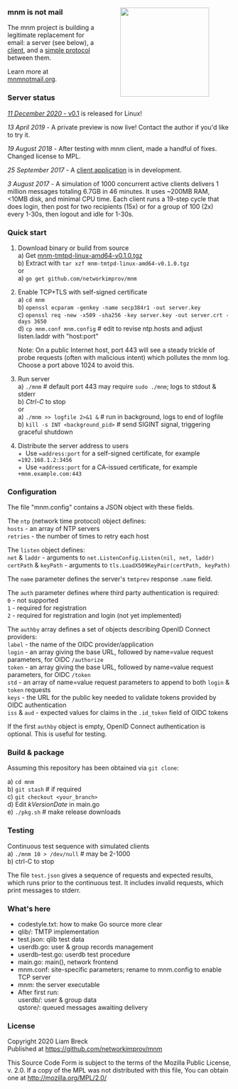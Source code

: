 ### mnm is not mail[<img width="200" hspace="50" align="right" src="https://user-images.githubusercontent.com/458838/65545951-535f6980-decb-11e9-8f46-6122198097b0.png">](https://mnmnotmail.org)

The mnm project is building a legitimate replacement for email: 
a server (see below), 
a [client](https://github.com/networkimprov/mnm-hammer), and 
a [simple protocol](Protocol.md) between them.

Learn more at [mnmnotmail.org](https://mnmnotmail.org). 


### Server status

[_11 December 2020_ - v0.1](https://github.com/networkimprov/mnm/releases/latest)
is released for Linux! 

_13 April 2019_ -
A private preview is now live! Contact the author if you'd like to try it.

_19 August 2018_ -
After testing with mnm client, made a handful of fixes. Changed license to MPL.

_25 September 2017_ -
A [client application](https://github.com/networkimprov/mnm-hammer) is in development.

_3 August 2017_ -
A simulation of 1000 concurrent active clients 
delivers 1 million messages totaling 6.7GB in 46 minutes. 
It uses ~200MB RAM, <10MB disk, and minimal CPU time. 
Each client runs a 19-step cycle that does login, then post for two recipients (15x) 
or for a group of 100 (2x) every 1-30s, then logout and idle for 1-30s. 


### Quick start

1. Download binary or build from source  
a) Get [mnm-tmtpd-linux-amd64-v0.1.0.tgz](https://github.com/networkimprov/mnm/releases/download/v0.1.0/mnm-tmtpd-linux-amd64-v0.1.0.tgz)  
b) Extract with `tar xzf mnm-tmtpd-linux-amd64-v0.1.0.tgz`  
or  
a) `go get github.com/networkimprov/mnm`  

1. Enable TCP+TLS with self-signed certificate  
a) `cd mnm`  
b) `openssl ecparam -genkey -name secp384r1 -out server.key`  
c) `openssl req -new -x509 -sha256 -key server.key -out server.crt -days 3650`  
d) `cp mnm.conf mnm.config` # edit to revise ntp.hosts and adjust listen.laddr with "host:port"  

   Note: On a public Internet host, port 443 will see a steady trickle of probe requests 
   (often with malicious intent) which pollutes the mnm log. 
   Choose a port above 1024 to avoid this. 

1. Run server  
a) `./mnm` # default port 443 may require `sudo ./mnm`; logs to stdout & stderr  
b) _Ctrl-C_ to stop  
or  
a) `./mnm >> logfile 2>&1 &` # run in background, logs to end of logfile  
b) `kill -s INT <background_pid>` # send SIGINT signal, triggering graceful shutdown

1. Distribute the server address to users  
+&nbsp; Use `=address:port` for a self-signed certificate, for example `=192.168.1.2:3456`  
+&nbsp; Use `+address:port` for a CA-issued certificate, for example `+mnm.example.com:443`  


### Configuration

The file "mnm.config" contains a JSON object with these fields.

The `ntp` (network time protocol) object defines:  
`hosts` - an array of NTP servers  
`retries` - the number of times to retry each host  

The `listen` object defines:  
`net` & `laddr` - arguments to `net.ListenConfig.Listen(nil, net, laddr)`  
`certPath` & `keyPath` - arguments to `tls.LoadX509KeyPair(certPath, keyPath)`  

The `name` parameter defines the server's `tmtprev` response `.name` field.

The `auth` parameter defines where third party authentication is required:  
`0` - not supported  
`1` - required for registration  
`2` - required for registration and login (not yet implemented)  

The `authby` array defines a set of objects describing OpenID Connect providers:  
`label` - the name of the OIDC provider/application  
`login` - an array giving the base URL, followed by name=value request parameters, for OIDC `/authorize`  
`token` - an array giving the base URL, followed by name=value request parameters, for OIDC `/token`  
`std` - an array of name=value request parameters to append to both `login` & `token` requests  
`keys` - the URL for the public key needed to validate tokens provided by OIDC authentication  
`iss` & `aud` - expected values for claims in the `.id_token` field of OIDC tokens  

If the first `authby` object is empty, OpenID Connect authentication is optional. 
This is useful for testing.


### Build & package

Assuming this repository has been obtained via `git clone`:

a) `cd mnm`  
b) `git stash` # if required  
c) `git checkout <your_branch>`  
d) Edit _kVersionDate_ in main.go  
e) `./pkg.sh` # make release downloads


### Testing

Continuous test sequence with simulated clients  
a) `./mnm 10 > /dev/null` # may be 2-1000  
b) ctrl-C to stop

The file `test.json` gives a sequence of requests and expected results, 
which runs prior to the continuous test. 
It includes invalid requests, which print messages to stderr.


### What's here

- codestyle.txt: how to make Go source more clear
- qlib/: TMTP implementation
- test.json: qlib test data
- userdb.go: user & group records management
- userdb-test.go: userdb test procedure
- main.go: main(), network frontend
- mnm.conf: site-specific parameters; rename to mnm.config to enable TCP server
- mnm: the server executable
- After first run:  
  userdb/: user & group data  
  qstore/: queued messages awaiting delivery


### License

Copyright 2020 Liam Breck  
Published at https://github.com/networkimprov/mnm

This Source Code Form is subject to the terms of the Mozilla Public
License, v. 2.0. If a copy of the MPL was not distributed with this
file, You can obtain one at http://mozilla.org/MPL/2.0/

